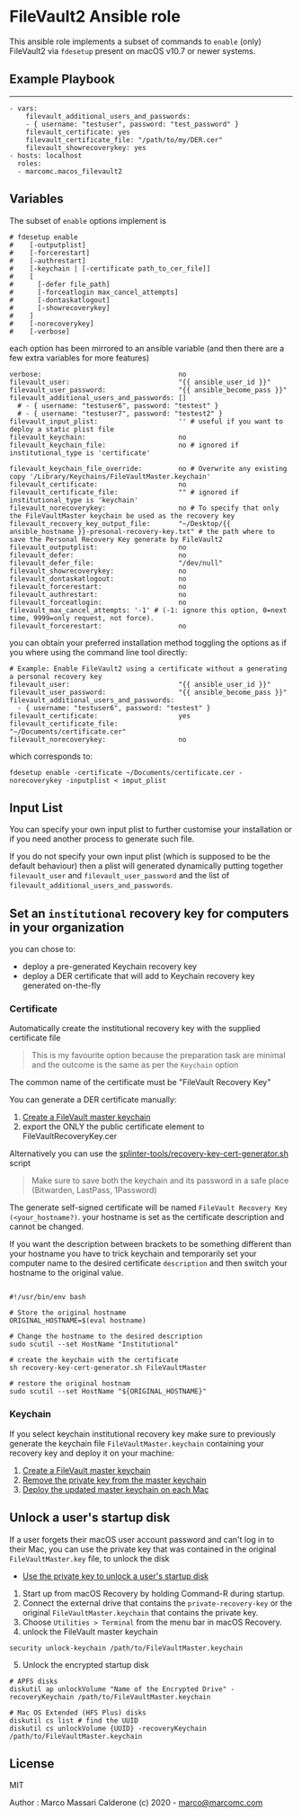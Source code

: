 # FileVault2 Ansible role

This ansible role implements a subset of commands to `enable` (only) FileVault2 via `fdesetup` present on macOS v10.7 or newer systems.

## Example Playbook
----------------
    - vars:
        filevault_additional_users_and_passwords:
        - { username: "testuser", password: "test_password" }
        filevault_certificate: yes
        filevault_certificate_file: "/path/to/my/DER.cer"
        filevault_showrecoverykey: yes
    - hosts: localhost
      roles:
      - marcomc.macos_filevault2

## Variables
The subset of `enable` options implement is
```
# fdesetup enable
#    [-outputplist]
#    [-forcerestart]
#    [-authrestart]
#    [-keychain | [-certificate path_to_cer_file]]
#    [
#      [-defer file_path]
#      [-forceatlogin max_cancel_attempts]
#      [-dontaskatlogout]
#      [-showrecoverykey]
#    ]
#    [-norecoverykey]
#    [-verbose]
```
each option has been mirrored to an ansible variable (and then there are a few extra variables for more features)
```
verbose:                                  no
filevault_user:                           "{{ ansible_user_id }}"
filevault_user_password:                  "{{ ansible_become_pass }}"
filevault_additional_users_and_passwords: []
  # - { username: "testuser6", password: "testest" }
  # - { username: "testuser7", password: "testest2" }
filevault_input_plist:                    '' # useful if you want to deploy a static plist file
filevault_keychain:                       no
filevault_keychain_file:                  no # ignored if institutional_type is 'certificate'

filevault_keychain_file_override:         no # Overwrite any existing copy '/Library/Keychains/FileVaultMaster.keychain'
filevault_certificate:                    no
filevault_certificate_file:               "" # ignored if institutional_type is 'keychain'
filevault_norecoverykey:                  no # To specify that only the FileVaultMaster keychain be used as the recovery key
filevault_recovery_key_output_file:       "~/Desktop/{{ ansible_hostname }}-presonal-recovery-key.txt" # the path where to save the Personal Recovery Key generate by FileVault2
filevault_outputplist:                    no
filevault_defer:                          no
filevault_defer_file:                     "/dev/null"
filevault_showrecoverykey:                no
filevault_dontaskatlogout:                no
filevault_forcerestart:                   no
filevault_authrestart:                    no
filevault_forceatlogin:                   no
filevault_max_cancel_attempts: '-1' # (-1: ignore this option, 0=next time, 9999=only request, not force).
filevault_forcerestart:                   no
```
you can obtain your preferred installation method toggling the options as if you where using the command line tool directly:

```
# Example: Enable FileVault2 using a certificate without a generating a personal recovery key
filevault_user:                           "{{ ansible_user_id }}"
filevault_user_password:                  "{{ ansible_become_pass }}"
filevault_additional_users_and_passwords:
  - { username: "testuser6", password: "testest" }
filevault_certificate:                    yes
filevault_certificate_file:               "~/Documents/certificate.cer"
filevault_norecoverykey:                  no
```
which corresponds to:
```
fdesetup enable -certificate ~/Documents/certificate.cer -norecoverykey -inputplist < imput_plist
```

## Input List
You can specify your own input plist to further customise your installation or if you need another process to generate such file.

If you do not specify your own input plist (which is supposed to be the default behaviour) then a plist will generated dynamically putting together `filevault_user` and `filevault_user_password` and the list of `filevault_additional_users_and_passwords`.

## Set an `institutional` recovery key for computers in your organization
you can chose to:
* deploy a pre-generated Keychain recovery key
* deploy a DER certificate that will add to Keychain recovery key generated on-the-fly

### Certificate
Automatically create the institutional recovery key with the supplied certificate file
> This is my favourite option because the preparation task are minimal and the outcome is the same as per the `Keychain` option

The common name of the certificate must be "FileVault Recovery Key"

You can generate a DER certificate manually:
  1. [Create a FileVault master keychain](https://support.apple.com/en-us/HT202385#create)
  2. export the ONLY the public certificate element to FileVaultRecoveryKey.cer

Alternatively you can use the [splinter-tools/recovery-key-cert-generator.sh](https://github.com/marcomc/splinter-tools/blob/master/recovery_key_cert_generator.sh) script
> Make sure to save both the keychain and its password in a safe place (Bitwarden, LastPass, 1Password)

The generate self-signed certificate will be named `FileVault Recovery Key (<your_hostname?)`.
your hostname is set as the certificate description and cannot be changed.

If you want the description between brackets to be something different than your hostname you have to trick keychain and temporarily set your computer name to the desired certificate `description` and then switch your hostname to the original value.

```

#!/usr/bin/env bash

# Store the original hostname
ORIGINAL_HOSTNAME=$(eval hostname)

# Change the hostname to the desired description
sudo scutil --set HostName "Institutional"

# create the keychain with the certificate
sh recovery-key-cert-generator.sh FileVaultMaster

# restore the original hostnam
sudo scutil --set HostName "${ORIGINAL_HOSTNAME}"

```

### Keychain
If you select keychain institutional recovery key make sure to previously generate the keychain file `FileVaultMaster.keychain` containing your recovery key and deploy it on your machine:

1. [Create a FileVault master keychain](https://support.apple.com/en-us/HT202385#create)
2. [Remove the private key from the master keychain](https://support.apple.com/en-us/HT202385#update)
3. [Deploy the updated master keychain on each Mac](https://support.apple.com/en-us/HT202385#deploy)


## Unlock a user's startup disk
If a user forgets their macOS user account password and can't log in to their Mac, you can use the private key that was contained in the original `FileVaultMaster.key` file, to unlock the disk

* [Use the private key to unlock a user's startup disk](https://support.apple.com/en-us/HT202385#unlock)
1. Start up from macOS Recovery by holding Command-R during startup.
2. Connect the external drive that contains the `private-recovery-key` or the original `FileVaultMaster.keychain` that contains the private key.
3. Choose `Utilities > Terminal` from the menu bar in macOS Recovery.
4. unlock the FileVault master keychain
  ```
  security unlock-keychain /path/to/FileVaultMaster.keychain
  ```
5. Unlock the encrypted startup disk
  ```
  # APFS disks
  diskutil ap unlockVolume "Name of the Encrypted Drive" -recoveryKeychain /path/to/FileVaultMaster.keychain

  # Mac OS Extended (HFS Plus) disks
  diskutil cs list # find the UUID
  diskutil cs unlockVolume {UUID} -recoveryKeychain /path/to/FileVaultMaster.keychain
  ```

License
-------

MIT

Author : Marco Massari Calderone (c) 2020 - marco@marcomc.com
